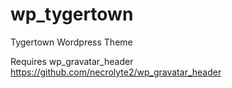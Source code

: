 wp_tygertown
============

Tygertown Wordpress Theme

Requires wp_gravatar_header
https://github.com/necrolyte2/wp_gravatar_header
